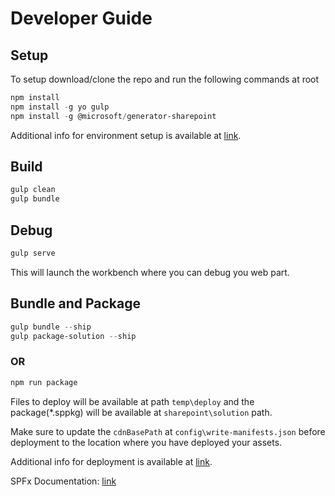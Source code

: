 # Developer Guide

## Setup

To setup download/clone the repo and run the following commands at root

``` powershell
npm install
npm install -g yo gulp
npm install -g @microsoft/generator-sharepoint
```

Additional info for environment setup is available at [link](https://docs.microsoft.com/en-us/sharepoint/dev/spfx/set-up-your-development-environment "link").

## Build

``` powershell
gulp clean
gulp bundle
```

## Debug

``` powershell
gulp serve
```

This will launch the workbench where you can debug you web part.

## Bundle and Package

``` powershell
gulp bundle --ship
gulp package-solution --ship
```

### OR

``` powershell
npm run package
```

Files to deploy will be available at path `temp\deploy` and the package(*.sppkg) will be available at `sharepoint\solution` path.

Make sure to update the `cdnBasePath` at `config\write-manifests.json` before deployment to the location where you have deployed your assets.

Additional info for deployment is available at [link](https://docs.microsoft.com/en-us/sharepoint/dev/spfx/web-parts/get-started/deploy-web-part-to-cdn "link").

SPFx Documentation: [link](https://docs.microsoft.com/en-us/sharepoint/dev/spfx/sharepoint-framework-overview "link")
